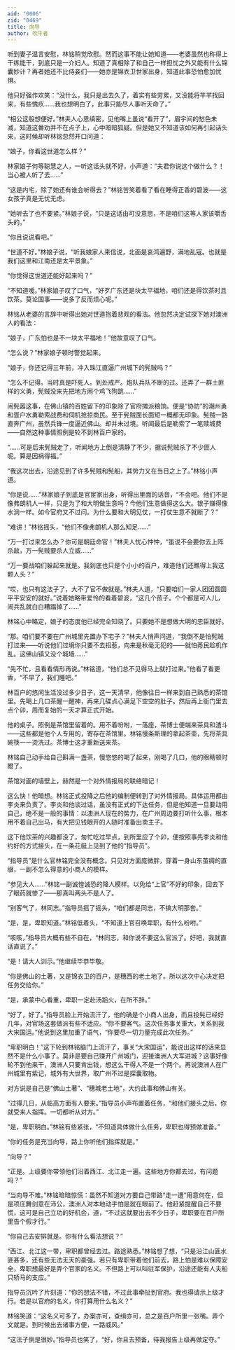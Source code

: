 ```yaml
---
aid: "0006"
zid: "0469"
title: 向导
author: 吹牛者
---
```


听到妻子温言安慰，林铭稍觉欣慰。然而这事不能让她知道——老婆虽然也称得上干练能干，到底只是一介妇人。知道了真相除了和自己一样担忧之外又能有什么锦囊妙计？再者她还不比侍妾们——她亦是锦衣卫世家出身，知道此事恐怕愈加忧惧。

他只好强作欢笑：“没什么，我只是出去久了，着实有些劳累，又没能将芊芊找回来，有些愧疚……我也想明白了，此事只能尽人事听天命了。”

“相公这般想便好。”林夫人心思缜密，见他嘴上虽说“看开了”，眉宇间的愁色未减，知道这番劝并不在点子上，心中暗暗狐疑。但是她又不知道该如何再引起话头来，这时候却听林铭忽然开口问道：

“娘子，你看这世道怎么样？”

林家娘子何等聪慧之人，一听这话头就不好，小声道：“夫君你说这个做什么？！当心被人听了去……”

“这是内宅，除了她还有谁会听得去？”林铭苦笑着看了看在睡得正香的碧波——这女孩子真是无忧无虑。

“她听去了也不要紧。”林娘子说，“只是这话由可没意思，不是咱们这等人家该嚼舌头的。”

“你且说说看吧。”

“世道不好。”林娘子说，“听我娘家人来信说，北面是哀鸿遍野，满地乱寇。也就是我们这里和江南还是太平景象。”

“你觉得这世道还能好起来吗？”

“不知道嗳。”林家娘子叹了口气，“好歹广东还是块太平福地，咱们还是得饮茶时且饮茶。莫论国事——说多了反而烦心呢。”

林铭从老婆的言辞中听得出她对世道抱着悲观的看法。他忽然决定试探下她对澳洲人的看法：

“娘子，广东怕也是不一块太平福地！”他故意叹了口气。

“怎么说？”林家娘子顿时警觉起来。

“娘子，你还记得三年前，冲入珠江直逼广州城下的髡贼吗？”

“怎么不记得。当时真是吓死人。到处戒严。炮队兵队不断的过。还弄了一群土匪样的义勇，髡贼没来先把地方闹个鸡飞狗跳……”

闹髡嚣这事，在佛山镇的百姓留下的印象除了官府摊派粮饷。便是“协防”的潮州勇和疍户水勇勒索战费和伺机抢掠商民。至于髡贼面长面短一概都无印象。髡贼一路直奔广州，虽然兵锋一度逼近佛山。却并未过境。听闻最后是勒索了一笔赎城费——自然这种事情照例是轮不到林百户家的。

“……可是后来髡贼走了，听闻地方上倒是清静了不少，据说髡贼杀了不少匪人呢。算是因祸得福。”

“我这次出去，沿途见到了许多髡贼和髡船，其势力又在当日之上了。”林铭小声道。

“你是说……”林家娘子到底是官宦家出身，听得出里面的话音，“不会吧。他们不是像弗朗机人一样，只是为了和大明做生意吗？今他们生意做得这么大。银子赚得像水淌一样。如今官府又不过问。为什么要和大明见仗，一打仗生意不就断了？”

“难讲！”林铭摇头，“他们不像弗朗机人那么知足……”

“万一打过来怎么办？你可是朝廷命官！”林夫人忧心忡忡，“虽说不会要你去上阵杀敌，万一髡贼要杀人立威……”

“万一要战咱们躲起来就是。我到底也只是个小小的百户，难道他们还瞧得上我这颗人头？”

“哎，也只有这法子了，大不了官不做就是。”林夫人道，“只要咱们一家人团团圆圆平平安安的就好。”说着她略带爱怜的看着碧波，“这几个孩子。个个都是可人儿，闹兵乱就白白糟蹋掉了……”

林铭心中略定，娘子的态度他已经完全知晓了。只要她不是想做大明的忠臣就好。

“那。咱们要不要在广州城里先置办下宅子？”林夫人悄声问道，“我倒不是怕髡贼打过来——听说他们过境你只要不去招惹，向来是秋毫无犯的——就怕莠民趁机作乱。这佛山镇又没个城墙……”

“先不忙，且看看情形再说。”林铭道，“他们总不见得马上就打过来。”他看了看更香，“不早了，我们睡吧。”

林百户的悠闲生活没过多少日子，这一天清早，他像往日一样来到自己熟悉的茶馆里。先喝上几口茶醒一醒神，再来几碟点心满足下空空的肚子。然后再上衙门里去点个卯，周而复始的一天才算正式开始。

他的桌子。照例是茶馆里留着的。用不着吩咐，一落座，茶博士便端来茶具和渣斗——这些都是他个人专用的，寄存在茶馆里。林铭慢条斯理的拿起茶壶，先将茶具碗筷一一烫洗过。茶博士这才重新送来茶。

林铭自己动手给自己斟满一盏茶，慢悠悠的喝了起来，刚喝了几口，他的眼睛顿时瞪了。

茶馆对面的墙壁上，赫然是一个对外情报局的联络暗记！

这么快！他暗想。林铭正式投降之后他的编制便转到了对外情报局。具体运用都由李炎来负责了。李炎和他谈过话，虽没有正式的下达任务，但是他知道一旦要动用自己，绝不是一般的事情：以澳洲人现在的势力，在广州周边要打听什么事，根本用不着自己出马，有大把见钱眼开的人随时准备出卖主子。

这下他饮茶的兴趣都没了，匆忙吃过早点，到所里应了个卯，便按照事先李炎和他约好的方式接头，在一条花艇上见到了他的“指导员”。

“指导员”是什么官林铭完全没有概念。只见对方面庞微胖，穿着一身山东茧绸的直缀，一副不怎么得意的小商人的模样。

“参见大人……”林铭一副诚惶诚恐的降人模样。以免给“上官”不好的印象，回去下了眼药就惨了——那真叫两头不是人了。

“别客气了，林同志。”指导员摇了摇头，“咱们都是同志，不搞大明那套。”

“是，是，卑职知道。”林铭低着头，“不知道上官召唤卑职，有什么吩咐。”

“咳咳，”指导员大概有些不自在，“林同志，和你说不要这么官派了。好吧，我就直话直说了。”

“是！请大人训示。”他继续毕恭毕敬。

“你是佛山的土著，又是锦衣卫的百户，是穗西的老土地了。所以这次中心决定把任务交给你。”

“是，承蒙中心看重，卑职一定赴汤蹈火，在所不辞。”

“好了，好了。”指导员脸上开始流汗了，他的确是个小商人出身，而且投髡已经好几年，对官场这套做派有些不适应。“你不要客气。这次任务事关重大，关系到我大宋国运。”他说到这里加重了语气，“你要尽一切力量完成此次任务。”

“卑职明白！”这下轮到林铭脑门上流汗了，事关“大宋国运”，能说出这样的话来显然不是什么小事了。莫非是要自己赚开广州城门，迎接澳洲人大军进城？这事好像轮不到他来干，澳洲人只要肯出钱，想这么干得人不是一个两个。再说澳洲人在广州城里有紫记，城外有大世界，取广州不过是探囊取物。

对方说是自己是“佛山土著”、“穗城老土地”，大约此事和佛山有关。

“过得几日，从临高方面有人要来。”指导员小声布置着任务，“和他们接头之后，你就受来人指挥。一切都听从对方。”

“是，卑职明白。”林铭有些紧张，“不知道具体做什么任务，卑职也得预做准备。”

“你的任务是充当向导，路上你听他们指挥就是。”

“向导？”

“正是。上级要你带领他们沿着西江、北江走一遍。这些地方你都去过，有问题吗？”

“当向导不难。”林铭暗暗惊慌：虽然不知道对方要自己带路“走一遭”用意何在，但是项庄舞剑意在沛公，澳洲人对本地动手怕是就在眼前了。他赶紧提醒自己不要慌，这可是自己立功的好机会，道，“不过这就要出去不少日子，卑职要在百户所里告个假才行。”

“你自己去安排就是。你有什么看法想说？”

“西江、北江这一带，卑职都曾经去过。路途熟悉。”林铭想了想，“只是沿江山匪水匪甚多，还有些无法无天的豪强。若只有卑职带着他们前去，路上怕是难以保障安全，卑职想最好是弄个官家的名义。不但路上可以叫驻军保护，沿途还能有人夫船只轿马的支应。”

指导员沉吟了片刻道：“你的想法不错，不过此事牵扯到官府。我也得请示上级才行。若是以官府的名义，你打算用什么名义？”

林铭笑道：“这名义可多了，办案亦可，查缉亦可，总之是百户所里一张嘴。弄个文就是。到时候出去诸事方便，一路威风。”

“这法子倒是很妙。”指导员也笑了，“好，你且去预备，待我报告上级再做定夺。”
